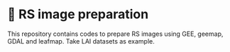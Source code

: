 # 👋 RS image preparation
This repository contains codes to prepare RS images using GEE, geemap, GDAL and leafmap. Take LAI datasets as example.
